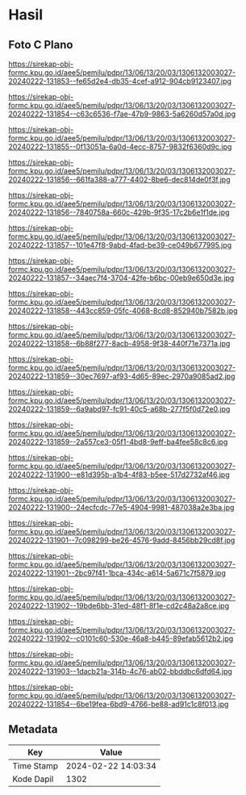 # Hasil

## Foto C Plano

https://sirekap-obj-formc.kpu.go.id/aee5/pemilu/pdpr/13/06/13/20/03/1306132003027-20240222-131853--fe65d2e4-db35-4cef-a912-904cb9123407.jpg

https://sirekap-obj-formc.kpu.go.id/aee5/pemilu/pdpr/13/06/13/20/03/1306132003027-20240222-131854--c63c6536-f7ae-47b9-9863-5a6260d57a0d.jpg

https://sirekap-obj-formc.kpu.go.id/aee5/pemilu/pdpr/13/06/13/20/03/1306132003027-20240222-131855--0f13051a-6a0d-4ecc-8757-9832f6360d9c.jpg

https://sirekap-obj-formc.kpu.go.id/aee5/pemilu/pdpr/13/06/13/20/03/1306132003027-20240222-131856--661fa388-a777-4402-8be6-dec814de0f3f.jpg

https://sirekap-obj-formc.kpu.go.id/aee5/pemilu/pdpr/13/06/13/20/03/1306132003027-20240222-131856--7840758a-660c-429b-9f35-17c2b6e1f1de.jpg

https://sirekap-obj-formc.kpu.go.id/aee5/pemilu/pdpr/13/06/13/20/03/1306132003027-20240222-131857--101e47f8-9abd-4fad-be39-ce049b677995.jpg

https://sirekap-obj-formc.kpu.go.id/aee5/pemilu/pdpr/13/06/13/20/03/1306132003027-20240222-131857--34aec7f4-3704-42fe-b6bc-00eb9e650d3e.jpg

https://sirekap-obj-formc.kpu.go.id/aee5/pemilu/pdpr/13/06/13/20/03/1306132003027-20240222-131858--443cc859-05fc-4068-8cd8-852940b7582b.jpg

https://sirekap-obj-formc.kpu.go.id/aee5/pemilu/pdpr/13/06/13/20/03/1306132003027-20240222-131858--6b88f277-8acb-4958-9f38-440f71e7371a.jpg

https://sirekap-obj-formc.kpu.go.id/aee5/pemilu/pdpr/13/06/13/20/03/1306132003027-20240222-131859--30ec7697-af93-4d65-89ec-2970a9085ad2.jpg

https://sirekap-obj-formc.kpu.go.id/aee5/pemilu/pdpr/13/06/13/20/03/1306132003027-20240222-131859--6a9abd97-fc91-40c5-a68b-277f5f0d72e0.jpg

https://sirekap-obj-formc.kpu.go.id/aee5/pemilu/pdpr/13/06/13/20/03/1306132003027-20240222-131859--2a557ce3-05f1-4bd8-9eff-ba4fee58c8c6.jpg

https://sirekap-obj-formc.kpu.go.id/aee5/pemilu/pdpr/13/06/13/20/03/1306132003027-20240222-131900--e81d395b-a1b4-4f83-b5ee-517d2732af46.jpg

https://sirekap-obj-formc.kpu.go.id/aee5/pemilu/pdpr/13/06/13/20/03/1306132003027-20240222-131900--24ecfcdc-77e5-4904-9981-487038a2e3ba.jpg

https://sirekap-obj-formc.kpu.go.id/aee5/pemilu/pdpr/13/06/13/20/03/1306132003027-20240222-131901--7c098299-be26-4576-9add-8456bb29cd8f.jpg

https://sirekap-obj-formc.kpu.go.id/aee5/pemilu/pdpr/13/06/13/20/03/1306132003027-20240222-131901--2bc97f41-1bca-434c-a614-5a671c7f5879.jpg

https://sirekap-obj-formc.kpu.go.id/aee5/pemilu/pdpr/13/06/13/20/03/1306132003027-20240222-131902--19bde6bb-31ed-48f1-8f1e-cd2c48a2a8ce.jpg

https://sirekap-obj-formc.kpu.go.id/aee5/pemilu/pdpr/13/06/13/20/03/1306132003027-20240222-131902--c0101c60-530e-46a8-b445-89efab5612b2.jpg

https://sirekap-obj-formc.kpu.go.id/aee5/pemilu/pdpr/13/06/13/20/03/1306132003027-20240222-131903--1dacb21a-314b-4c76-ab02-bbddbc6dfd64.jpg

https://sirekap-obj-formc.kpu.go.id/aee5/pemilu/pdpr/13/06/13/20/03/1306132003027-20240222-131854--6be19fea-6bd9-4766-be88-ad91c1c8f013.jpg


## Metadata

| Key        | Value               |
| ---------- | ------------------- |
| Time Stamp | 2024-02-22 14:03:34 |
| Kode Dapil | 1302                |



